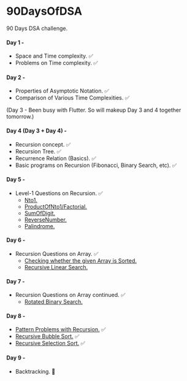 # 90DaysOfDSA
90 Days DSA challenge.

#### Day 1 - 
- Space and Time complexity. ✅
- Problems on Time complexity. ✅

#### Day 2 -
- Properties of Asymptotic Notation. ✅
- Comparison of Various Time Complexities. ✅

(Day 3 - Been busy with Flutter. So will makeup Day 3 and 4 together tomorrow.) 

#### Day 4 (Day 3 + Day 4) -
- Recursion concept. ✅
- Recursion Tree. ✅
- Recurrence Relation (Basics). ✅
- Basic programs on Recursion (Fibonacci, Binary Search, etc). ✅

#### Day 5 -
- Level-1 Questions on Recursion. ✅
  - [Nto1.](https://github.com/SandeepUrankar/90DaysOfDSA/blob/main/Programs/Recursion/Day-5/Nto1.cpp)
  - [ProductOfNto1/Factorial.](https://github.com/SandeepUrankar/90DaysOfDSA/blob/main/Programs/Recursion/Day-5/ProductOfNto1.cpp)
  - [SumOfDigit.](https://github.com/SandeepUrankar/90DaysOfDSA/blob/main/Programs/Recursion/Day-5/SumOfDigits.cpp)
  - [ReverseNumber.](https://github.com/SandeepUrankar/90DaysOfDSA/blob/main/Programs/Recursion/Day-5/ReverseNumber.cpp)
  - [Palindrome.](https://github.com/SandeepUrankar/90DaysOfDSA/blob/main/Programs/Recursion/Day-5/Palindrome.cpp)

#### Day 6 -
- Recursion Questions on Array. ✅
  - [Checking whether the given Array is Sorted.](https://github.com/SandeepUrankar/90DaysOfDSA/blob/main/Programs/Recursion/Day-6/IsArraySorted.cpp)
  - [Recursive Linear Search.](https://github.com/SandeepUrankar/90DaysOfDSA/blob/main/Programs/Recursion/Day-6/LinearSearch.cpp)

#### Day 7 -
- Recursion Questions on Array continued. ✅
  - [Rotated Binary Search.](https://github.com/SandeepUrankar/90DaysOfDSA/blob/main/Programs/Recursion/Day-7/RotatedBinarySearch.cpp)

#### Day 8 -
- [Pattern Problems with Recursion.](https://github.com/SandeepUrankar/90DaysOfDSA/blob/main/Programs/Recursion/Day-8/Patterns.cpp) ✅ 
- [Recursive Bubble Sort.](https://github.com/SandeepUrankar/90DaysOfDSA/blob/main/Programs/Recursion/Day-8/BubbleSortRecursive.cpp) ✅
- [Recursive Selection Sort.](https://github.com/SandeepUrankar/90DaysOfDSA/blob/main/Programs/Recursion/Day-8/SelectionSortRecursive.cpp) ✅

#### Day 9 - 
- Backtracking. 🔄
